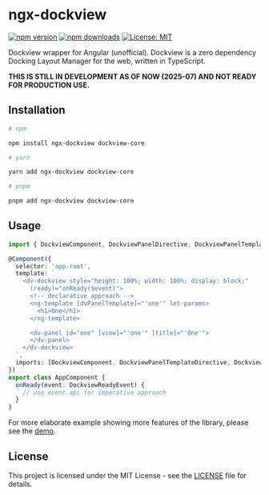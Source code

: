 # ngx-dockview

[![npm version](https://img.shields.io/npm/v/ngx-dockview.svg)](https://www.npmjs.com/package/ngx-dockview)
[![npm downloads](https://img.shields.io/npm/dm/ngx-dockview.svg)](https://www.npmjs.com/package/ngx-dockview)
[![License: MIT](https://img.shields.io/badge/License-MIT-yellow.svg)](https://opensource.org/licenses/MIT)

Dockview wrapper for Angular (unofficial). Dockview is a zero dependency Docking Layout Manager for the web, written in TypeScript.

**THIS IS STILL IN DEVELOPMENT AS OF NOW (2025-07) AND NOT READY FOR PRODUCTION USE.**

## Installation

```bash
# npm

npm install ngx-dockview dockview-core

# yarn

yarn add ngx-dockview dockview-core

# pnpm

pnpm add ngx-dockview dockview-core
```

## Usage

```typescript
import { DockviewComponent, DockviewPanelDirective, DockviewPanelTemplateDirective } from 'ngx-dockview';

@Component({
  selector: 'app-root',
  template: `
    <dv-dockview style="height: 100%; width: 100%; display: block;"
      (ready)="onReady($event)">
      <!-- declarative approach -->
      <ng-template [dvPanelTemplate]="'one'" let-params>
        <h1>One</h1>
      </ng-template>

      <dv-panel id="one" [view]="'one'" [title]="'One'">
      </dv-panel>
    </dv-dockview>
  `,
  imports: [DockviewComponent, DockviewPanelTemplateDirective, DockviewPanelDirective]
})
export class AppComponent {
  onReady(event: DockviewReadyEvent) {
    // use event.api for imperative approach
  }
}
```

For more elaborate example showing more features of the library, please see the [demo](projects/ngx-dockview-demo/src/app/app.component.ts).

## License

This project is licensed under the MIT License - see the [LICENSE](LICENSE) file for details.